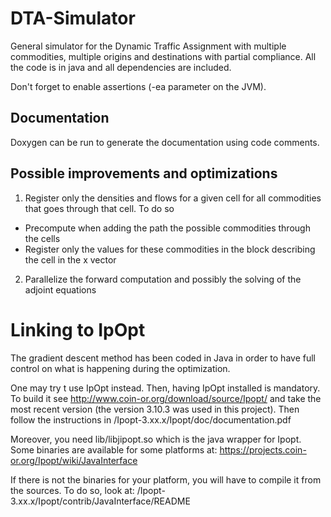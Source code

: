DTA-Simulator
=============

General simulator for the Dynamic Traffic Assignment with multiple commodities,
multiple origins and destinations with partial compliance.
All the code is in java and all dependencies are included.

Don't forget to enable assertions (-ea parameter on the JVM).

Documentation
-------------

Doxygen can be run to generate the documentation using code comments.

Possible improvements and optimizations
---------------------------------------

1) Register only the densities and flows for a given cell for all commodities
that goes through that cell. To do so
- Precompute when adding the path the possible commodities through the cells
- Register only the values for these commodities in the block describing the
cell in the x vector
2) Parallelize the forward computation and possibly the solving of the adjoint
equations

Linking to IpOpt
============
The gradient descent method has been coded in Java in order to have full control
on what is happening during the optimization.

One may try t use IpOpt instead. Then, having IpOpt installed is mandatory.
To build it see http://www.coin-or.org/download/source/Ipopt/ and take the 
most recent version (the version 3.10.3 was used in this project). 
Then follow the instructions in /Ipopt-3.xx.x/Ipopt/doc/documentation.pdf

Moreover, you need lib/libjipopt.so which is the java wrapper for Ipopt.
Some binaries are available for some platforms at:
https://projects.coin-or.org/Ipopt/wiki/JavaInterface

If there is not the binaries for your platform, you will have to compile it
from the sources. To do so, look at:
/Ipopt-3.xx.x/Ipopt/contrib/JavaInterface/README

